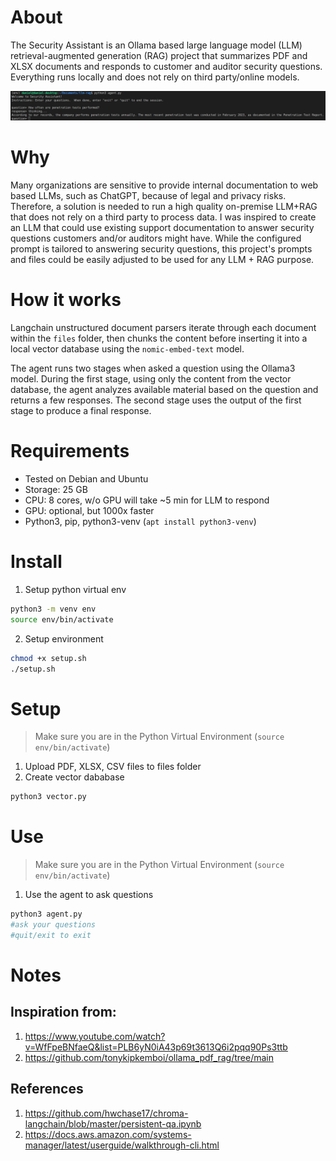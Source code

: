 
# About
The Security Assistant is an Ollama based large language model (LLM) retrieval-augmented generation (RAG) project that summarizes PDF and XLSX documents and responds to customer and auditor security questions.  Everything runs locally and does not rely on third party/online models.

![sample](sample.png)

# Why
Many organizations are sensitive to provide internal documentation to web based LLMs, such as ChatGPT, because of legal and privacy risks.  Therefore, a solution is needed to run a high quality on-premise LLM+RAG that does not rely on a third party to process data.  I was inspired to create an LLM that could use existing support documentation to answer security questions customers and/or auditors might have.  While the configured prompt is tailored to answering security questions, this project's prompts and files could be easily adjusted to be used for any LLM + RAG purpose.

# How it works
Langchain unstructured document parsers iterate through each document within the `files` folder, then chunks the content before inserting it into a local vector database using the `nomic-embed-text` model.

The agent runs two stages when asked a question using the Ollama3 model.  During the first stage, using only the content from the vector database, the agent analyzes available material based on the question and returns a few responses.  The second stage uses the output of the first stage to produce a final response.

# Requirements
- Tested on Debian and Ubuntu
- Storage: 25 GB
- CPU: 8 cores, w/o GPU will take ~5 min for LLM to respond
- GPU: optional, but 1000x faster
- Python3, pip, python3-venv (`apt install python3-venv`)

# Install
1. Setup python virtual env
```bash
python3 -m venv env
source env/bin/activate
```
2. Setup environment
```bash
chmod +x setup.sh
./setup.sh
```

# Setup
> Make sure you are in the Python Virtual Environment (`source env/bin/activate`)
1. Upload PDF, XLSX, CSV files to files folder
2. Create vector dababase
```bash
python3 vector.py
```

# Use
> Make sure you are in the Python Virtual Environment (`source env/bin/activate`)
1. Use the agent to ask questions
```bash
python3 agent.py
#ask your questions
#quit/exit to exit
```

# Notes
## Inspiration from:
1. https://www.youtube.com/watch?v=WfFpeBNfaeQ&list=PLB6yN0iA43p69t3613Q6i2pqq90Ps3ttb
2. https://github.com/tonykipkemboi/ollama_pdf_rag/tree/main

## References
1. https://github.com/hwchase17/chroma-langchain/blob/master/persistent-qa.ipynb
2. https://docs.aws.amazon.com/systems-manager/latest/userguide/walkthrough-cli.html
